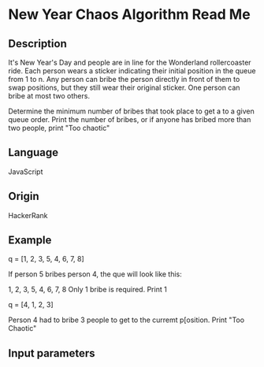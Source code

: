 # New Year Chaos Algorithm Read Me

## Description

It's New Year's Day and people are in line for the Wonderland rollercoaster ride.  Each person wears a sticker indicating their initial position in the queue from 1 to n.  Any person can bribe the person directly in front of them to swap positions, but they still wear their original sticker.  One person can bribe at most two others.

Determine the minimum number of bribes that took place to get a to a given queue order.  Print the number of bribes, or if anyone has bribed more than two people, print "Too chaotic"

## Language

JavaScript

## Origin

HackerRank

## Example

q = [1, 2, 3, 5, 4, 6, 7, 8]

If person 5 bribes person 4, the que will look like this:

1, 2, 3, 5, 4, 6, 7, 8  Only 1 bribe is required.  Print 1

q = [4, 1, 2, 3]

Person 4 had to bribe 3 people to get to the curremt p[osition.  Print "Too Chaotic"

## Input parameters